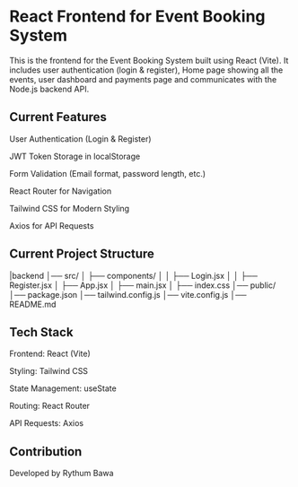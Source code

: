 # React Frontend for Event Booking System

This is the frontend for the Event Booking System built using React (Vite). It includes user authentication (login & register), Home page showing all the events, user dashboard and payments page and communicates with the Node.js backend API.

## Current Features

User Authentication (Login & Register)

JWT Token Storage in localStorage

Form Validation (Email format, password length, etc.)

React Router for Navigation

Tailwind CSS for Modern Styling

Axios for API Requests

## Current Project Structure

|backend
│── src/
│   ├── components/
│   │   ├── Login.jsx
│   │   ├── Register.jsx
│   ├── App.jsx
│   ├── main.jsx
│   ├── index.css
│── public/
│── package.json
│── tailwind.config.js
│── vite.config.js
│── README.md


## Tech Stack

Frontend: React (Vite)

Styling: Tailwind CSS

State Management: useState

Routing: React Router

API Requests: Axios

## Contribution

Developed by Rythum Bawa